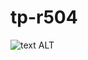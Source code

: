 # tp-r504
![text ALT](https://github.com/CanuAntoine/tp-r504/actions/workflows/pytest.yml/badge.svg)